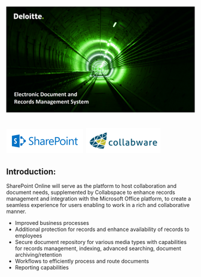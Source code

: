 ![Welcome image](/images/welcome.png)

# ![Welcome image](/images/SP10.png) ![Welcome image](/images/Collabware.png)

## Introduction:

SharePoint Online will serve as the platform to host collaboration and document needs, supplemented by Collabspace to enhance records management and integration with the Microsoft Office platform, to create a seamless experience for users enabling to work in a rich and collaborative manner.

-   Improved business processes
-   Additional protection for records and enhance availability of records to employees
-   Secure document repository for various media types with capabilities for records management, indexing, advanced searching, document archiving/retention
-   Workflows to efficiently process and route documents
-   Reporting capabilities
